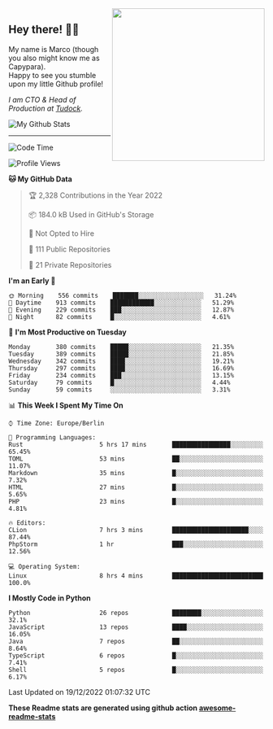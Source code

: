 <img src="https://capypara.de/para_logo.png?a=13" align="right" width="300">

## Hey there! 👋🙃
My name is Marco (though you also might know me as Capypara).  
Happy to see you stumble upon my little Github profile!

*I am CTO & Head of Production at <a href="http://tudock.de">Tudock</a>.*


![My Github Stats](https://github-readme-stats.vercel.app/api?username=theCapypara&show_icons=true&title_color=8ea106&text_color=ffffff&icon_color=8ea106&bg_color=2F343F&hide_border=1)

---
<!--START_SECTION:waka-->
![Code Time](http://img.shields.io/badge/Code%20Time-1%2C973%20hrs-blue)

![Profile Views](http://img.shields.io/badge/Profile%20Views-0-blue)

**🐱 My GitHub Data** 

> 🏆 2,328 Contributions in the Year 2022
 > 
> 📦 184.0 kB Used in GitHub's Storage 
 > 
> 🚫 Not Opted to Hire
 > 
> 📜 111 Public Repositories 
 > 
> 🔑 21 Private Repositories  
 > 
**I'm an Early 🐤** 

```text
🌞 Morning    556 commits    ███████░░░░░░░░░░░░░░░░░░   31.24% 
🌆 Daytime    913 commits    ████████████░░░░░░░░░░░░░   51.29% 
🌃 Evening    229 commits    ███░░░░░░░░░░░░░░░░░░░░░░   12.87% 
🌙 Night      82 commits     █░░░░░░░░░░░░░░░░░░░░░░░░   4.61%

```
📅 **I'm Most Productive on Tuesday** 

```text
Monday       380 commits    █████░░░░░░░░░░░░░░░░░░░░   21.35% 
Tuesday      389 commits    █████░░░░░░░░░░░░░░░░░░░░   21.85% 
Wednesday    342 commits    ████░░░░░░░░░░░░░░░░░░░░░   19.21% 
Thursday     297 commits    ████░░░░░░░░░░░░░░░░░░░░░   16.69% 
Friday       234 commits    ███░░░░░░░░░░░░░░░░░░░░░░   13.15% 
Saturday     79 commits     █░░░░░░░░░░░░░░░░░░░░░░░░   4.44% 
Sunday       59 commits     ░░░░░░░░░░░░░░░░░░░░░░░░░   3.31%

```


📊 **This Week I Spent My Time On** 

```text
⌚︎ Time Zone: Europe/Berlin

💬 Programming Languages: 
Rust                     5 hrs 17 mins       ████████████████░░░░░░░░░   65.45% 
TOML                     53 mins             ██░░░░░░░░░░░░░░░░░░░░░░░   11.07% 
Markdown                 35 mins             █░░░░░░░░░░░░░░░░░░░░░░░░   7.32% 
HTML                     27 mins             █░░░░░░░░░░░░░░░░░░░░░░░░   5.65% 
PHP                      23 mins             █░░░░░░░░░░░░░░░░░░░░░░░░   4.81%

🔥 Editors: 
CLion                    7 hrs 3 mins        █████████████████████░░░░   87.44% 
PhpStorm                 1 hr                ███░░░░░░░░░░░░░░░░░░░░░░   12.56%

💻 Operating System: 
Linux                    8 hrs 4 mins        █████████████████████████   100.0%

```

**I Mostly Code in Python** 

```text
Python                   26 repos            ████████░░░░░░░░░░░░░░░░░   32.1% 
JavaScript               13 repos            ████░░░░░░░░░░░░░░░░░░░░░   16.05% 
Java                     7 repos             ██░░░░░░░░░░░░░░░░░░░░░░░   8.64% 
TypeScript               6 repos             █░░░░░░░░░░░░░░░░░░░░░░░░   7.41% 
Shell                    5 repos             █░░░░░░░░░░░░░░░░░░░░░░░░   6.17%

```



 Last Updated on 19/12/2022 01:07:32 UTC
<!--END_SECTION:waka-->

**These Readme stats are generated using github action [awesome-readme-stats](https://github.com/anmol098/waka-readme-stats)**
